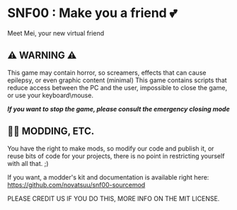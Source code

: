 # SNF00 : Make you a friend 💕
Meet Mei, your new virtual friend

## ⚠ WARNING ⚠
<div >
This game may contain horror, so screamers, effects that can cause epilepsy, or even graphic content (minimal)
This game contains scripts that reduce access between the PC and the user, impossible to close the game, or use your keyboard\mouse.

**_If you want to stop the game, please consult the emergency closing mode_**
</div>

## 🕵️‍♂️ MODDING, ETC.
<div >
You have the right to make mods, so modify our code and publish it, or reuse bits of code for your projects, there is no point in restricting yourself with all that. ;)

If you want, a modder's kit and documentation is available right here: https://github.com/novatsuu/snf00-sourcemod

PLEASE CREDIT US IF YOU DO THIS,
MORE INFO ON THE MIT LICENSE.
</div>

